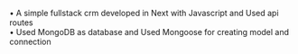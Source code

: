 • A simple fullstack crm developed in Next with Javascript and Used api routes<br />
• Used MongoDB as database and Used Mongoose for creating model and connection
